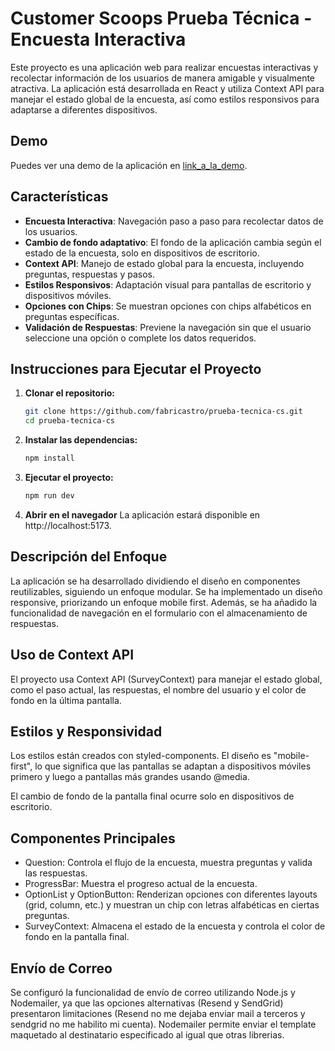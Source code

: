 # Customer Scoops Prueba Técnica - Encuesta Interactiva

Este proyecto es una aplicación web para realizar encuestas interactivas y recolectar información de los usuarios de manera amigable y visualmente atractiva. La aplicación está desarrollada en React y utiliza Context API para manejar el estado global de la encuesta, así como estilos responsivos para adaptarse a diferentes dispositivos.

## Demo

Puedes ver una demo de la aplicación en [link_a_la_demo](https://customerscoopschallenge.vercel.app/).

## Características

- **Encuesta Interactiva**: Navegación paso a paso para recolectar datos de los usuarios.
- **Cambio de fondo adaptativo**: El fondo de la aplicación cambia según el estado de la encuesta, solo en dispositivos de escritorio.
- **Context API**: Manejo de estado global para la encuesta, incluyendo preguntas, respuestas y pasos.
- **Estilos Responsivos**: Adaptación visual para pantallas de escritorio y dispositivos móviles.
- **Opciones con Chips**: Se muestran opciones con chips alfabéticos en preguntas específicas.
- **Validación de Respuestas**: Previene la navegación sin que el usuario seleccione una opción o complete los datos requeridos.

## Instrucciones para Ejecutar el Proyecto

1. **Clonar el repositorio:**
   ```bash
   git clone https://github.com/fabricastro/prueba-tecnica-cs.git
   cd prueba-tecnica-cs

2. **Instalar las dependencias:**
   ```bash
   npm install

3. **Ejecutar el proyecto:**
   ```bash
   npm run dev

4. **Abrir en el navegador**
   La aplicación estará disponible en http://localhost:5173.

## Descripción del Enfoque

La aplicación se ha desarrollado dividiendo el diseño en componentes reutilizables, siguiendo un enfoque modular. Se ha implementado un diseño responsive, priorizando un enfoque mobile first. Además, se ha añadido la funcionalidad de navegación en el formulario con el almacenamiento de respuestas.

## Uso de Context API

El proyecto usa Context API (SurveyContext) para manejar el estado global, como el paso actual, las respuestas, el nombre del usuario y el color de fondo en la última pantalla.
    
## Estilos y Responsividad

Los estilos están creados con styled-components. El diseño es "mobile-first", lo que significa que las pantallas se adaptan a dispositivos móviles primero y luego a pantallas más grandes usando @media.

El cambio de fondo de la pantalla final ocurre solo en dispositivos de escritorio.

## Componentes Principales

- Question: Controla el flujo de la encuesta, muestra preguntas y valida las respuestas.
- ProgressBar: Muestra el progreso actual de la encuesta.
- OptionList y OptionButton: Renderizan opciones con diferentes layouts (grid, column, etc.) y muestran un chip con letras alfabéticas en ciertas preguntas.
- SurveyContext: Almacena el estado de la encuesta y controla el color de fondo en la pantalla final.

## Envío de Correo

Se configuró la funcionalidad de envío de correo utilizando Node.js y Nodemailer, ya que las opciones alternativas (Resend y SendGrid) presentaron limitaciones (Resend no me dejaba enviar mail a terceros y sendgrid no me habilito mi cuenta). Nodemailer permite enviar el template maquetado al destinatario especificado al igual que otras librerias.

